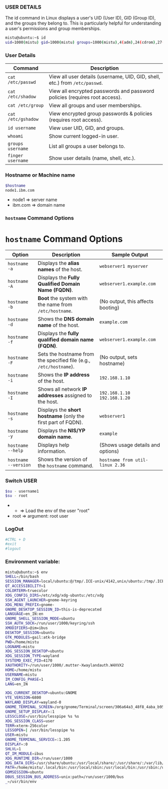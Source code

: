 ### USER DETAILS
The id command in Linux displays a user's UID (User ID), GID (Group ID), and the groups they belong to. This is particularly helpful for understanding a user's permissions and group memberships.

```bash
mistu@ubuntu:~$ id
uid=1000(mistu) gid=1000(mistu) groups=1000(mistu),4(adm),24(cdrom),27(sudo),30(dip),46(plugdev),120(lpadmin),132(lxd),133(sambashare)
```

### **User Details**

| **Command**         | **Description**                                                                     |
|---------------------|-------------------------------------------------------------------------------------|
| `cat /etc/passwd`   | View all user details (username, UID, GID, shell, etc.) from `/etc/passwd`.           |
| `cat /etc/shadow`   | View all encrypted passwords and password policies (requires root access).           |
| `cat /etc/group`    | View all groups and user memberships.                                                |
| `cat /etc/gshadow`  | View encrypted group passwords & policies (requires root access).                    |
| `id username`       | View user UID, GID, and groups.                                                      |
| `whoami`            | Show current logged-in user.                                                        |
| `groups username`   | List all groups a user belongs to.                                                   |
| `finger username`   | Show user details (name, shell, etc.).                                               |


### Hostname or Machine name

```bash
$hostname 
node1.ibm.com 
```
* node1 => server name
* ibm.com => domain name


### `hostname` Command Options

# `hostname` Command Options

| **Option**     | **Description**                                              | **Sample Output**                    |
|----------------|--------------------------------------------------------------|--------------------------------------|
| `hostname -a`  | Displays the **alias names** of the host.                     | `webserver1 myserver`               |
| `hostname -A`  | Displays the **Fully Qualified Domain Name (FQDN)**.          | `webserver1.example.com`            |
| `hostname -b`  | **Boot** the system with the name from `/etc/hostname`.        | (No output, this affects booting)   |
| `hostname -d`  | Shows the **DNS domain name** of the host.                    | `example.com`                       |
| `hostname -f`  | Displays the **fully qualified domain name (FQDN)**.          | `webserver1.example.com`            |
| `hostname -F`  | Sets the hostname from the specified file (e.g., `/etc/hostname`). | (No output, sets hostname)         |
| `hostname -i`  | Shows the **IP address** of the host.                         | `192.168.1.10`                      |
| `hostname -I`  | Shows all network **IP addresses** assigned to the host.      | `192.168.1.10 192.168.1.20`         |
| `hostname -s`  | Displays the **short hostname** (only the first part of FQDN).| `webserver1`                        |
| `hostname -y`  | Displays the **NIS/YP domain name**.                          | `example`                           |
| `hostname --help` | Displays help information.                                  | (Shows usage details and options)   |
| `hostname --version` | Shows the version of the `hostname` command.              | `hostname from util-linux 2.36`     |



### Switch USER
```bash
$su - username1 
$su - root
```
* -  => Load the env of the user "root"
* root => argument: root user

### LogOut

```bash
#CTRL + D
#exit
#logout
```

### Environment variable:

```bash
mistu@ubuntu:~$ env
SHELL=/bin/bash
SESSION_MANAGER=local/ubuntu:@/tmp/.ICE-unix/4142,unix/ubuntu:/tmp/.ICE-unix/4142
QT_ACCESSIBILITY=1
COLORTERM=truecolor
XDG_CONFIG_DIRS=/etc/xdg/xdg-ubuntu:/etc/xdg
SSH_AGENT_LAUNCHER=gnome-keyring
XDG_MENU_PREFIX=gnome-
GNOME_DESKTOP_SESSION_ID=this-is-deprecated
LANGUAGE=en_IN:en
GNOME_SHELL_SESSION_MODE=ubuntu
SSH_AUTH_SOCK=/run/user/1000/keyring/ssh
XMODIFIERS=@im=ibus
DESKTOP_SESSION=ubuntu
GTK_MODULES=gail:atk-bridge
PWD=/home/mistu
LOGNAME=mistu
XDG_SESSION_DESKTOP=ubuntu
XDG_SESSION_TYPE=wayland
SYSTEMD_EXEC_PID=4170
XAUTHORITY=/run/user/1000/.mutter-Xwaylandauth.W4XVX2
HOME=/home/mistu
USERNAME=mistu
IM_CONFIG_PHASE=1
LANG=en_IN

XDG_CURRENT_DESKTOP=ubuntu:GNOME
VTE_VERSION=6800
WAYLAND_DISPLAY=wayland-0
GNOME_TERMINAL_SCREEN=/org/gnome/Terminal/screen/306a64a3_48f8_4aba_b956_38fb34b7fb25
GNOME_SETUP_DISPLAY=:1
LESSCLOSE=/usr/bin/lesspipe %s %s
XDG_SESSION_CLASS=user
TERM=xterm-256color
LESSOPEN=| /usr/bin/lesspipe %s
USER=mistu
GNOME_TERMINAL_SERVICE=:1.205
DISPLAY=:0
SHLVL=1
QT_IM_MODULE=ibus
XDG_RUNTIME_DIR=/run/user/1000
XDG_DATA_DIRS=/usr/share/ubuntu:/usr/local/share/:/usr/share/:/var/lib/snapd/desktop
PATH=/home/mistu/.local/bin:/usr/local/sbin:/usr/local/bin:/usr/sbin:/usr/bin:/sbin:/bin:/usr/games:/usr/local/games:/snap/bin:/snap/bin
GDMSESSION=ubuntu
DBUS_SESSION_BUS_ADDRESS=unix:path=/run/user/1000/bus
_=/usr/bin/env
```

